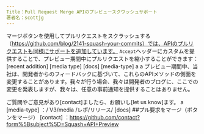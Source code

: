 ```yaml
---
Title：Pull Request Merge APIのプレビュースクワッシュサポート
著者名：scottjg
---
```


マージボタンを使用してプルリクエストをスクラッシュする（https://github.com/blog/2141-squash-your-commits）では、APIのプルリクエストも同様にサポートを追加しています。 `Accept`ヘッダーにカスタムを提供することで、プレビュー期間中にプルリクエストを縮小することができます： [recent addition] [media type] [docs] [media-type]
a
a
プレビュー期間中、当社は、開発者からのフィードバックに基づいて、これらのAPIメソッドの側面を変更することがあります。我々が行う場合、我々は開発者のブログに、ここでの変更を発表しますが、我々は、任意の事前通知を提供することはありません。

ご質問やご意見があり[contact]ましたら、お願いし[let us know]ます。
a
[media-type] ：/ V3/media /レポ/リリース/
[docs] ##プル要求をマージ（ボタンをマージ）
[contact] ：https://github.com/contact?form%5Bsubject%5D=Squash+API+Preview
